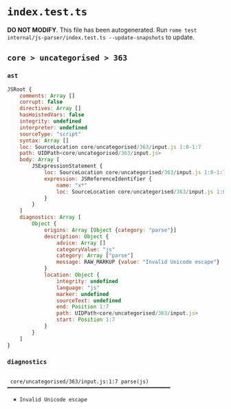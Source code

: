 # `index.test.ts`

**DO NOT MODIFY**. This file has been autogenerated. Run `rome test internal/js-parser/index.test.ts --update-snapshots` to update.

## `core > uncategorised > 363`

### `ast`

```javascript
JSRoot {
	comments: Array []
	corrupt: false
	directives: Array []
	hasHoistedVars: false
	integrity: undefined
	interpreter: undefined
	sourceType: "script"
	syntax: Array []
	loc: SourceLocation core/uncategorised/363/input.js 1:0-1:7
	path: UIDPath<core/uncategorised/363/input.js>
	body: Array [
		JSExpressionStatement {
			loc: SourceLocation core/uncategorised/363/input.js 1:0-1:7
			expression: JSReferenceIdentifier {
				name: "x*"
				loc: SourceLocation core/uncategorised/363/input.js 1:0-1:7 (x*)
			}
		}
	]
	diagnostics: Array [
		Object {
			origins: Array [Object {category: "parse"}]
			description: Object {
				advice: Array []
				categoryValue: "js"
				category: Array ["parse"]
				message: RAW_MARKUP {value: "Invalid Unicode escape"}
			}
			location: Object {
				integrity: undefined
				language: "js"
				marker: undefined
				sourceText: undefined
				end: Position 1:7
				path: UIDPath<core/uncategorised/363/input.js>
				start: Position 1:7
			}
		}
	]
}
```

### `diagnostics`

```

 core/uncategorised/363/input.js:1:7 parse(js) ━━━━━━━━━━━━━━━━━━━━━━━━━━━━━━━━━━━━━━━━━━━━━━━━━━━━━

  ✖ Invalid Unicode escape


```
